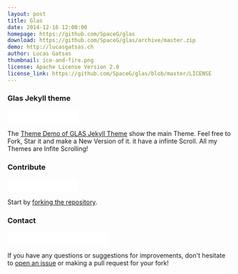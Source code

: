 ```yaml
---
layout: post
title: Glas
date: 2014-12-16 12:00:00
homepage: https://github.com/SpaceG/glas
download: https://github.com/SpaceG/glas/archive/master.zip
demo: http://lucasgatsas.ch
author: Lucas Gatsas
thumbnail: ice-and-fire.png
license: Apache License Version 2.0
license_link: https://github.com/SpaceG/glas/blob/master/LICENSE
---
```


### Glas Jekyll theme

<iframe
src="//ghbtns.com/github-btn.html?user=SpaceG&repo=glas&type=watch&count=true&size=small"
allowtransparency="true" frameborder="0" scrolling="0" width="160px"
height="30px"></iframe>


The [Theme Demo of GLAS Jekyll
Theme](https://github.com/SpaceG/glas) show the main Theme. Feel
free to Fork, Star it and make a New Version of it. it have a infinte
Scroll. All my Themes are Infite Scrolling!

### Contribute

<iframe
src="//ghbtns.com/github-btn.html?user=SpaceG&repo=glas&type=fork&count=true&size=small"
allowtransparency="true" frameborder="0" scrolling="0" width="156px"
height="30px"></iframe>

Start by [forking the
repository](https://github.com/spaceg/glas/fork).

### Contact

<iframe
src="//ghbtns.com/github-btn.html?user=SpaceG&type=follow&count=true&size=small"
allowtransparency="true" frameborder="0" scrolling="0" width="224px"
height="30px"></iframe>

If you have any questions or suggestions for improvements, don't
hesitate to [open an
issue](https://github.com/SpaceG/glas/issues) or making a pull
request for your fork!
